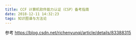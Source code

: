 ```yaml
---
title: CCF 计算机软件能力认证（CSP）备考指南
date: 2018-12-11 14:32:23
tags: 知识图谱与方法论
---
```

参考 https://blog.csdn.net/richenyunqi/article/details/83388315